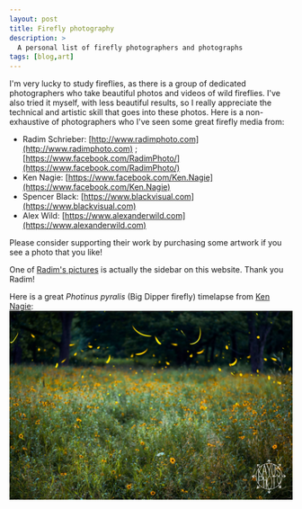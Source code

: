 ```yaml
---
layout: post
title: Firefly photography
description: >
  A personal list of firefly photographers and photographs
tags: [blog,art]
---
```


I'm very lucky to study fireflies, as there is a group of dedicated photographers who take beautiful photos and videos of wild fireflies.  I've also tried it myself, with less beautiful results, so I really appreciate the technical and artistic skill that goes into these photos. Here is a non-exhaustive of photographers who I've seen some great firefly media from:

* Radim Schrieber: [http://www.radimphoto.com](http://www.radimphoto.com) ; [https://www.facebook.com/RadimPhoto/](https://www.facebook.com/RadimPhoto/)
* Ken Nagie: [https://www.facebook.com/Ken.Nagie](https://www.facebook.com/Ken.Nagie)
* Spencer Black: [https://www.blackvisual.com](https://www.blackvisual.com)
* Alex Wild: [https://www.alexanderwild.com](https://www.alexanderwild.com)

Please consider supporting their work by purchasing some artwork if you see a photo that you like!

One of [Radim's pictures](https://www.facebook.com/RadimPhoto/posts/1935136113184278) is actually the sidebar on this website. Thank you Radim!

Here is a great *Photinus pyralis* (Big Dipper firefly) timelapse from [Ken Nagie](https://www.facebook.com/Ken.Nagie/posts/2164625460439510):
![P. pyralis timelapse](/images/firefly_photos/37070659_2164620430440013_7862791779769122816_o.jpg)
